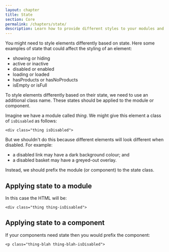 ```yaml
---
layout: chapter
title: State
section: Core
permalink: /chapters/state/
description: Learn how to provide different styles to your modules and components based on state, such as showing, hiding and loading.
---
```


You might need to style elements differently based on state. Here some examples of state that could affect the styling of an element:

- showing or hiding
- active or inactive
- disabled or enabled
- loading or loaded
- hasProducts or hasNoProducts
- isEmpty or isFull

To style elements differently based on their state, we need to use an additional class name. These states should be applied to the module or component.

Imagine we have a module called *thing*. We might give this element a class of `isDisabled` as follows:

	<div class="thing isDisabled">

But we shouldn't do this because different elements will look different when disabled. For example:

* a disabled link may have a dark background colour; and
* a disabled basket may have a greyed-out overlay.

Instead, we should prefix the module (or component) to the state class.

## Applying state to a module

In this case the HTML will be:

	<div class="thing thing-isDisabled">

## Applying state to a component

If your components need state then you would prefix the component:

	<p class="thing-blah thing-blah-isDisabled">
